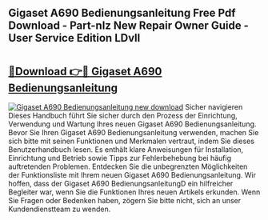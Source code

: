 ## Gigaset A690 Bedienungsanleitung Free Pdf Download - Part-nIz New Repair Owner Guide - User Service Edition LDvll

# <h2><a href="http://df4gem.blite.top/?on=Gigaset+A690+Bedienungsanleitung">🔗Download 👉🔴 Gigaset A690 Bedienungsanleitung</a></h2>

[![Gigaset A690 Bedienungsanleitung new download](https://i.imgur.com/lujVjoI.png)](http://df4gem.blite.top/?on=Gigaset+A690+Bedienungsanleitung)
Sicher navigieren Dieses Handbuch führt Sie sicher durch den Prozess der Einrichtung, Verwendung und Wartung Ihres neuen Gigaset A690 Bedienungsanleitung. Bevor Sie Ihren Gigaset A690 Bedienungsanleitung verwenden, machen Sie sich bitte mit seinen Funktionen und Merkmalen vertraut, indem Sie dieses Benutzerhandbuch lesen. Es enthält klare Anweisungen für Installation, Einrichtung und Betrieb sowie Tipps zur Fehlerbehebung bei häufig auftretenden Problemen. Entdecken Sie die unbegrenzten Möglichkeiten der Funktionsliste mit Ihrem neuen Gigaset A690 Bedienungsanleitung. Wir hoffen, dass der Gigaset A690 BedienungsanleitungD ein hilfreicher Begleiter war, wenn Sie die Funktionen Ihres neuen Artikels erkunden. Wenn Sie Fragen oder Bedenken haben, zögern Sie bitte nicht, sich an unser Kundendienstteam zu wenden.

